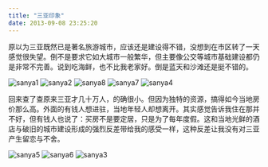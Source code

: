 ```yaml
---
title: "三亚印象"
date: 2013-09-08 23:25:20
---
```


原以为三亚既然已是著名旅游城市，应该还是建设得不错，没想到在市区转了一天感觉很失望。倒不是要求它如大城市一般繁华，但主要像公交等城市基础建设都仍是非常不完善。说到吃海鲜，也不比我老家好。倒是蓝天和沙滩还是挺不错的。 

![sanya1](../../../images/2013/09/sanya1.jpg) 
![sanya2](../../../images/2013/09/sanya2.jpg) 
![sanya8](../../../images/2013/09/sanya8.jpg) 
![sanya7](../../../images/2013/09/sanya7.jpg) 
![sanya4](../../../images/2013/09/sanya4.jpg) 

回来查了查原来三亚才几十万人，的确很小。但因为独特的资源，搞得如今当地房价那么高。外面的有钱人想进驻，当地年轻人却想离开。其实感觉告诉我住在那并不好，但有钱人也说了：买房不是要定居，只是为了每年度假。这和当地光鲜的酒店与破旧的城市建设形成的强烈反差带给我的感受一样，这种反差让我没有对三亚产生留恋与不舍。 

![sanya5](../../../images/2013/09/sanya5.jpg) 
![sanya6](../../../images/2013/09/sanya6.jpg) 
![sanya3](../../../images/2013/09/sanya3.jpg)